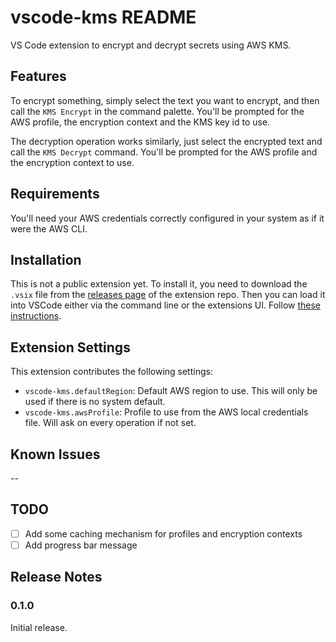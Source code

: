 # vscode-kms README

VS Code extension to encrypt and decrypt secrets using AWS KMS.

## Features

To encrypt something, simply select the text you want to encrypt, and then call the `KMS Encrypt` in the command palette. You'll be prompted for the AWS profile, the encryption context and the KMS key id to use.

The decryption operation works similarly, just select the encrypted text and call the `KMS Decrypt` command. You'll be prompted for the AWS profile and the encryption context to use.

## Requirements

You'll need your AWS credentials correctly configured in your system as if it were the AWS CLI.

## Installation

This is not a public extension yet. To install it, you need to download the `.vsix` file from the [releases page](https://github.com/skyscrapers/vscode-kms/releases) of the extension repo. Then you can load it into VSCode either via the command line or the extensions UI. Follow [these instructions](https://code.visualstudio.com/docs/editor/extension-gallery#_install-from-a-vsix).

## Extension Settings

This extension contributes the following settings:

* `vscode-kms.defaultRegion`: Default AWS region to use. This will only be used if there is no system default.
* `vscode-kms.awsProfile`: Profile to use from the AWS local credentials file. Will ask on every operation if not set.

## Known Issues

--

## TODO

* [ ] Add some caching mechanism for profiles and encryption contexts
* [ ] Add progress bar message

## Release Notes

### 0.1.0

Initial release.
